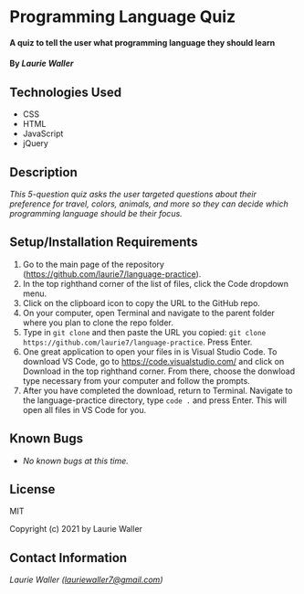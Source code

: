 # Programming Language Quiz

#### A quiz to tell the user what programming language they should learn

#### By _**Laurie Waller**_

## Technologies Used

* CSS
* HTML
* JavaScript
* jQuery

## Description

_This 5-question quiz asks the user targeted questions about their preference for travel, colors, animals, and more so they can decide which programming language should be their focus._

## Setup/Installation Requirements

  1. Go to the main page of the repository (https://github.com/laurie7/language-practice).
  2. In the top righthand corner of the list of files, click the Code dropdown menu.
  3. Click on the clipboard icon to copy the URL to the GitHub repo.
  4. On your computer, open Terminal and navigate to the parent folder where you plan to clone the repo folder.
  5. Type in `git clone` and then paste the URL you copied:
      `git clone https://github.com/laurie7/language-practice`. Press Enter.
  6. One great application to open your files in is Visual Studio Code. To download VS Code, go to https://code.visualstudio.com/ and click on Download in the top righthand corner. From there, choose the donwload type necessary from your computer and follow the prompts.
  7. After you have completed the download, return to Terminal. Navigate to the language-practice directory, type `code .` and press Enter. This will open all files in VS Code for you.

## Known Bugs

* _No known bugs at this time._

## License

MIT

Copyright (c) 2021 by Laurie Waller

## Contact Information

_Laurie Waller (lauriewaller7@gmail.com)_
